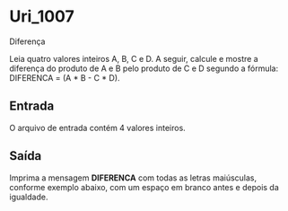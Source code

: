 # Uri_1007
Diferença

Leia quatro valores inteiros A, B, C e D. A seguir, calcule e mostre a diferença do produto de A e B pelo produto de C e D segundo a fórmula: DIFERENCA = (A * B - C * D).

## Entrada

O arquivo de entrada contém 4 valores inteiros.

## Saída

Imprima a mensagem **DIFERENCA** com todas as letras maiúsculas, conforme exemplo abaixo, com um espaço em branco antes e depois da igualdade.
